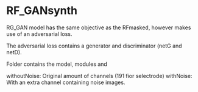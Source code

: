 # RF_GANsynth

RG_GAN model has the same objective as the RFmasked, however makes use of an adversarial loss.

The adversarial loss contains a generator and discriminator (netG and netD). 

Folder contains the model, modules and 


withoutNoise: Original amount of channels (191 fior selectrode)
withNoise: With an extra channel containing noise images.

